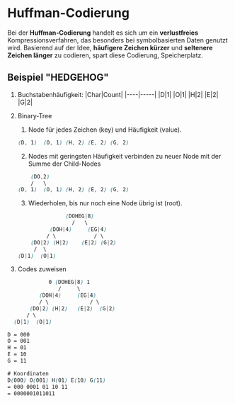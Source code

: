 # Huffman-Codierung

Bei der **Huffman-Codierung** handelt es sich um ein **verlustfreies** Kompressionsverfahren, das besonders bei symbolbasierten Daten genutzt wird. Basierend auf der Idee, **häufigere Zeichen kürzer** und **seltenere Zeichen länger** zu codieren, spart diese Codierung, Speicherplatz.

## Beispiel "HEDGEHOG"

1. Buchstabenhäufigkeit:
  |Char|Count|
  |----|-----|
  |D|1|
  |O|1|
  |H|2|
  |E|2|
  |G|2|

2. Binary-Tree
    1. Node für jedes Zeichen (key) und Häufigkeit (value).
    ```css
    (D, 1)  (O, 1) (H, 2) (E, 2) (G, 2)
    ```
    2. Nodes mit geringsten Häufigkeit verbinden zu neuer Node mit der Summe der Child-Nodes
    ```css
        (DO,2)
        /   \
    (D, 1)  (O, 1) (H, 2) (E, 2) (G, 2)
    ```
    3. Wiederholen, bis nur noch eine Node übrig ist (root).
    ```css
                   (DOHEG|8)
                     /   \
              (DOH|4)     (EG|4)
             / \            / \
        (DO|2) (H|2)    (E|2) (G|2)
         /  \
    (D|1)  (O|1)
    ```

3. Codes zuweisen
  ```css
               0 (DOHEG|8) 1
                  /     \
            (DOH|4)     (EG|4)
            / \             / \
         (DO|2) (H|2)   (E|2)  (G|2)
        / \ 
    (D|1)  (O|1)
 
  D = 000
  O = 001
  H = 01
  E = 10
  G = 11

  # Koordinaten
  D(000) O(001) H(01) E(10) G(11)
  = 000 0001 01 10 11
  = 0000001011011
  ```

